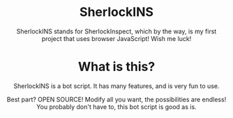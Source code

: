 <h1 align="center">SherlockINS</h1>
<p align="center">
  SherlockINS stands for SherlockInspect, which by the way, is my first project that uses browser JavaScript! Wish me luck!
</p>

<h1 align="center">What is this?</h1>
<p align="center">
  SherlockINS is a bot script. It has many features, and is very fun to use.
</p>
<p align="center">
  Best part? OPEN SOURCE! Modify all you want, the possibilities are endless! You probably don't have to, this bot script is good as is.
</p>
